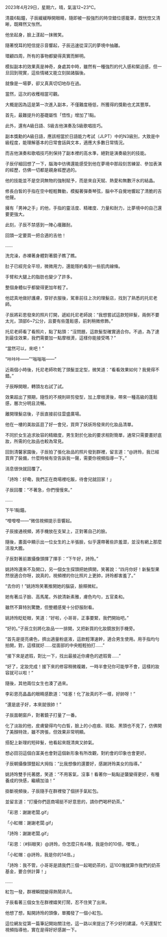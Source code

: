 2023年4月29日，星期六，晴，氣溫12~23℃。

清晨6點鐘，子辰緩緩睜開眼睛，隨即被一股強烈的時空錯位感籠罩，既恍惚又清晰，既釋然又怅然。

他坐起身，臉上漾起一抹微笑。

隨著悅耳的短信提示音響起，子辰迅速從深沉的夢境中抽離。

環顧四周，所有的事物都變得真實而鮮明。

模拟副本的效果真是神奇，身處其中時，雖然有一種強烈的代入感和緊迫感，但一旦回到現實，這些情緒又能立刻拋諸腦後。

就像是一場夢，卻又真真切切地存在過。

當然，這次的收穫相當可觀。

大概是因為這是第一次進入副本，不僅難度極低，所獲得的獎勳也尤其豐厚。

首先，最難提升的基礎屬性「悟性」增加了1點。

此外，還有A級日語、S級吉他演奏及S級歌唱技巧。

副本獎勳的A級日語，應該相當於日語能力考試（JLPT）中的N3級別，大致是中級程度，能理解基本的日常會話與文本，適應大多數日常情況。

而吉他演奏和歌唱技巧則保持了副本裡的高水準，絕對是演奏級別的技能。

子辰仔細回想了一下，腦海中彷彿還能感受到他在夢境中那段刻苦練習、參加表演的經歷，仿佛一切都是親身經歷過的。

他的技能並不是空洞無物的強制賦予，而是來自天賦、熱愛和無數汗水的結晶。

修長白皙的手指在空中輕輕舞動，模擬著彈奏琴弦，腦中不自覺地響起了清脆的吉他聲。

擁有「男神之手」的他，手指的靈活度、精確度、力量和耐力，比夢境中的自己還要更強大。

此刻，子辰不禁感到一陣心癢難耐。

回頭一定要買一把合適的吉他！

……

洗完澡，赤裸著身體對著鏡子瞧了瞧。

肚子已經完全平坦，微微用力，還能隱約看到一些肌肉線條。

手臂和大腿上的脂肪也變少了許多。

整個身體似乎都變得更加年輕了。

他認真地做好護膚，穿好衣服後，駕車前往上次的理髮店，找到了熟悉的托尼老師。

子辰將彩恩發來的照片打開，遞給托尼老師說：“我想嘗試這款短碎髮，兩側不要太光，頂部6~7公分，且要有些蓬鬆感，前刺稍微修飾。”

托尼老師看了看照片，點了點頭：“沒問題，這款髮型確實適合你。不過，為了達到最佳效果，我們需要加一點摩根燙，這樣你能接受嗎？”

“當然可以，來吧！”

“咔咔咔——”“嗡嗡嗡——”

近兩個小時後，托尼老師吹乾了頭髮並定型，微笑道：“看看效果如何？我覺得不錯。”

子辰睜開眼，轉頭左右試了試。

效果超出了預期，隨性的不規則碎剪發型，加上摩根燙後，帶來一種高級的蓬鬆感，層次分明且流暢。

離開理髮店後，子辰直接前往雲盛廣場。

他在一樓的美妝區逛了好一會兒，買齊了妖妖玲發來的化妝品清單。

不同於女生追求妝容的精緻度，男生對於化妝的要求相對簡單，通常只需要畫好底妝，所需的化妝品也較為常見。

回到清馨家園後，子辰拍了張化妝品的照片發到群裡，留言道：“@詩玲，我已經買齊了裝備，什麼時候有空告訴我一聲，需要你視頻指導一下。”

消息很快就回覆了。

「詩玲：好嘞，我們正在商場裡吃飯，待會兒就回家！」

子辰回覆：“不著急，你們慢慢來。”

……

下午1點鐘。

“噔噔噔——”微信視頻提示音響起。

子辰接通視頻，將手機放在支架上，正對著自己的臉。

隨後，畫面中顯示出一位女生的上半張臉，似乎還帶著些許羞澀，並沒有網上那麼活潑大膽。

子辰對著前置攝像頭揮了揮手：“下午好，詩玲。”

姚詩玲還來不及開口，另一個女生探頭把她擠開，笑著說：“四月你好！新髮型果然很適合你呀，說真的，視頻裡的你比照片上更帥，詩玲都害羞了。”

“去你的！”姚詩玲笑著推開她的腦袋，臉頰微紅。

她有著瓜子臉、高馬尾，外貌清新素雅，膚色均勻，五官柔和。

雖然不算特別驚艷，但整體感覺十分舒服耐看。

姚詩玲眨眨眼，笑道：“好啦，小哥哥，正事要緊，我們開始吧。”

“好的。”子辰立刻將化妝品一一排開，又把新買的化妝鏡放到手機旁。

“首先是提亮膚色，擠出適量粉底液，這款輕薄速幹，適合男生使用。用手指均勻拍開，對，這樣就好……從面部的中央輕輕拍打……”

“接下來是遮瑕，對比一下，找出最接近你膚色的遮瑕膏……”

“好了，定妝完成！接下來的修容稍微複雜，一時半會兒你可能學不會，這樣的妝容就可以啦！”

隨後，其他兩位女生也湊了過來。

李彩恩亮晶晶的眼睛感歎道：“哇塞！化了妝真的不一樣，好帥呀！”

“還是底子好，本來就很帥！”

子辰面朝窗戶，對著鏡子打量了一番。

化了淡妝的他，皮膚變得均勻白皙，臉上的小痘痕、斑點、黑頭也不見了，仿佛開了美顏特效，雖不誇張，但效果非常明顯。

搭配上新理的短碎髮，他看起來既清爽又帥氣。

想必田羽這個白富美也會對這個新形象有所改觀，對約會的印象也會更好。

子辰朝攝像頭豎起大拇指：“比我想像的還要好，感謝詩玲美女的指導。”

姚詩玲雙手托著腮，笑道：“不用客氣，沒事！看著你一點點逆襲變得更好，有種養成的快感，繼續加油！”

掛斷視頻後，子辰隨手在群裡發了個拼手氣紅包。

並留言道：“打擾你們逛商場挺不好意思的，請你們喝杯奶茶。”

「彩恩：謝謝老闆.gif」

「小紅帽：謝謝老闆.gif」

「詩玲：謝謝老闆.gif」

「彩恩：（#斜眼笑）@詩玲，你怎麼只有4塊，我是你的10倍，嘿嘿。」

「小紅帽：@詩玲，我是你的14倍。」

「詩玲：我不管，小哥哥是請我們三個一起喝奶茶的，這100塊就算作我們的奶茶基金，要合併計算！」

……

紅包一發，群裡瞬間變得熱鬧非凡。

子辰看著三個女生在群裡嬉笑打鬧，忍不住笑了出來。

他想了想，點開詩玲的頭像，單獨發了一個小紅包。

這位網友從第一篇筆記開始關注他，這一路以來提出了不少好的建議，今天還幫忙視頻指導他，實在是得好好感謝一下。
